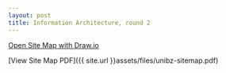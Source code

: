 ```yaml
---
layout: post
title: Information Architecture, round 2
---
```


[Open Site Map with Draw.io](https://drive.google.com/file/d/0B887Qh9ZJtRAOWxjQWRaaklpSmM/view?usp=sharing)

[View Site Map PDF]({{ site.url }}assets/files/unibz-sitemap.pdf)